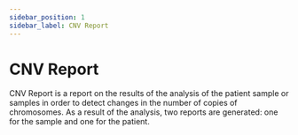 ```yaml
---
sidebar_position: 1
sidebar_label: CNV Report
---
```


# CNV Report

CNV Report is a report on the results of the analysis of the patient sample or samples in order to detect changes in the number of copies of chromosomes. As a result of the analysis, two reports are generated: one for the sample and one for the patient.
